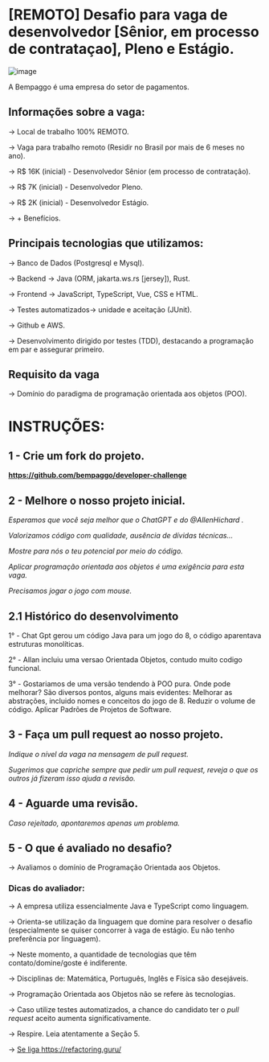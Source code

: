 # [REMOTO] Desafio para vaga de desenvolvedor [Sênior, em processo de contrataçao], Pleno e Estágio.

![image](https://user-images.githubusercontent.com/5315184/228086966-4b4b41cc-276c-4d04-96b8-5d37317a89e8.png)

A Bempaggo é uma empresa do setor de pagamentos.

## Informações sobre a vaga:

-> Local de trabalho 100% REMOTO.

-> Vaga para trabalho remoto (Residir no Brasil por mais de 6 meses no ano).

-> R$ 16K (inicial) - Desenvolvedor Sênior (em processo de contrataçâo).

-> R$ 7K (inicial) - Desenvolvedor Pleno.

-> R$ 2K (inicial) - Desenvolvedor Estágio.

-> + Benefícios.


## Principais tecnologias que utilizamos:

-> Banco de Dados (Postgresql e Mysql).

-> Backend -> Java (ORM, jakarta.ws.rs [jersey]), Rust.

-> Frontend -> JavaScript, TypeScript, Vue, CSS e HTML.

-> Testes automatizados-> unidade e aceitação (JUnit).

-> Github e AWS.

-> Desenvolvimento dirigido por testes (TDD), destacando a programação em par e assegurar primeiro.


## Requisito da vaga

-> Domínio do paradigma de programação orientada aos objetos (POO).

##
# INSTRUÇÕES:

## 1 - Crie um fork do projeto.
__https://github.com/bempaggo/developer-challenge__

## 2 - Melhore o nosso projeto inicial.


_Esperamos que você seja melhor que o ChatGPT e do @AllenHichard ._

_Valorizamos código com qualidade, ausência de dívidas técnicas..._

_Mostre para nós o teu potencial por meio do código._

_Aplicar programação orientada aos objetos é uma exigência para esta vaga._

_Precisamos jogar o jogo com mouse._

## 2.1 Histórico do desenvolvimento
1° - Chat Gpt gerou um código Java para um jogo do 8, o código aparentava estruturas monolíticas.

2° - Allan incluiu uma versao Orientada Objetos, contudo muito codigo funcional.

3° - Gostariamos de uma versão tendendo à POO pura. Onde pode melhorar? 
  São diversos pontos, alguns mais evidentes: Melhorar as abstrações, incluido nomes e conceitos do jogo de 8. Reduzir o volume de código. Aplicar Padrões de Projetos de Software.    

## 3 - Faça um pull request ao nosso projeto.

_Indique o nível da vaga na mensagem de pull request._

_Sugerimos que capriche sempre que pedir um pull request, reveja o que os outros já fizeram isso ajuda a revisão._


## 4 - Aguarde uma revisão.

_Caso rejeitado, apontaremos apenas um problema._

## 5 - O que é avaliado no desafio?

-> Avaliamos o domínio de Programação Orientada aos Objetos.

### Dicas do avaliador:

-> A empresa utiliza essencialmente Java e TypeScript como linguagem.

-> Orienta-se utilização da linguagem que domine para resolver o desafio (especialmente se quiser concorrer à vaga de estágio. Eu não tenho preferência por linguagem).

-> Neste momento, a quantidade de tecnologias que têm contato/domine/goste é indiferente.

-> Disciplinas de: Matemática, Português, Inglês e Física são desejáveis.

-> Programação Orientada aos Objetos não se refere às tecnologias.

-> Caso utilize testes automatizados, a chance do candidato ter o _pull request_ aceito aumenta significativamente.

-> Respire. Leia atentamente a Seção 5.

-> [Se liga ](https://refactoring.guru/)https://refactoring.guru/



